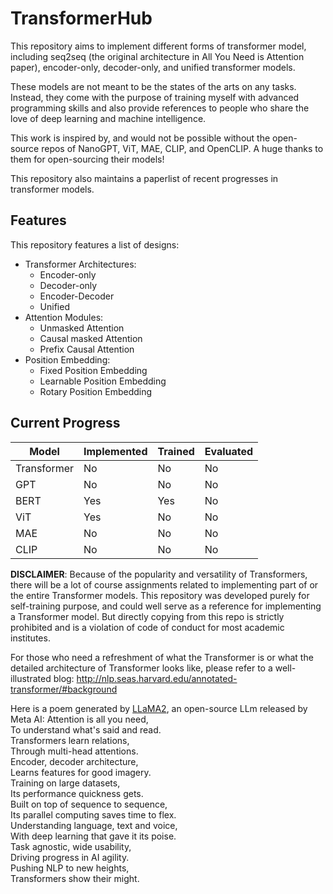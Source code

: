 # TransformerHub
This repository aims to implement different forms of transformer model, including seq2seq (the original architecture in All You Need is Attention paper), encoder-only, decoder-only, and unified transformer models.

These models are not meant to be the states of the arts on any tasks. Instead, they come with the purpose of training myself with advanced programming skills and also provide references to people who share the love of deep learning and machine intelligence.

This work is inspired by, and would not be possible without the open-source repos of NanoGPT, ViT, MAE, CLIP, and OpenCLIP. A huge thanks to them for open-sourcing their models!

This repository also maintains a paperlist of recent progresses in transformer models.
## Features
This repository features a list of designs:
- Transformer Architectures:
  - Encoder-only
  - Decoder-only
  - Encoder-Decoder
  - Unified
- Attention Modules:
  - Unmasked Attention
  - Causal masked Attention
  - Prefix Causal Attention
- Position Embedding:
  - Fixed Position Embedding
  - Learnable Position Embedding
  - Rotary Position Embedding


## Current Progress


| Model | Implemented | Trained | Evaluated |
| --- | --- | --- | --- |
| Transformer | No | No | No |
| GPT | No | No | No |
| BERT | Yes | Yes | No |
| ViT | Yes | No | No |
| MAE | No | No | No |
| CLIP | No | No | No |



**DISCLAIMER**: Because of the popularity and versatility of Transformers, there will be a lot of course assignments related to implementing part of or the entire Transformer models. This repository was developed purely for self-training purpose, and could well serve as a reference for implementing a Transformer model. But directly copying from this repo is strictly prohibited and is a violation of code of conduct for most academic institutes.

For those who need a refreshment of what the Transformer is or what the detailed architecture of Transformer looks like, please refer to a well-illustrated blog: http://nlp.seas.harvard.edu/annotated-transformer/#background

Here is a poem generated by [LLaMA2](https://ai.meta.com/llama/), an open-source LLm released by Meta AI:
Attention is all you need,  
To understand what's said and read.  
Transformers learn relations,  
Through multi-head attentions.  
Encoder, decoder architecture,  
Learns features for good imagery.  
Training on large datasets,  
Its performance quickness gets.  
Built on top of sequence to sequence,  
Its parallel computing saves time to flex.  
Understanding language, text and voice,  
With deep learning that gave it its poise.  
Task agnostic, wide usability,  
Driving progress in AI agility.  
Pushing NLP to new heights,  
Transformers show their might.  
